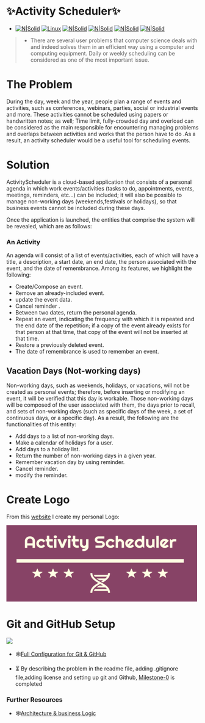 
# ✨Activity Scheduler✨
 

+ [![N|Solid](https://img.shields.io/github/issues/khawla-k-banydomi/ActivityScheduler)](https://img.shields.io/github/issues/khawla-k-banydomi/ActivityScheduler)
[![Linux](https://svgshare.com/i/Zhy.svg)](https://svgshare.com/i/Zhy.svg)
[![N|Solid](https://img.shields.io/github/stars/khawla-k-banydomi/ActivityScheduler)]()
[![N|Solid](https://img.shields.io/github/lang/khawla-k-banydomi/ActivityScheduler)]()
[![N|Solid](https://img.shields.io/github/license/khawla-k-banydomi/ActivityScheduler)]()
[![N|Solid](https://img.shields.io/twitter/url?url=https%3A%2F%2Fgithub.com%2Fkhawla-k-banydomi%2FActivityScheduler%2Fblob%2Fmain%2FREADME.md)]()
  

> - There are several user problems that computer science deals with and indeed solves them in an efficient way using a computer and computing equipment.
Daily or weekly scheduling can be considered as one of the most important issue.


# The Problem
During the day, week and the year, people plan a range of events and activities, such as conferences, webinars, parties, social or industrial events and more. These activities cannot be scheduled using papers or handwritten notes; as well; Time limit, fully-crowded day and overload can be considered as the main responsible for encountering managing problems and overlaps between activities and works that the person have to do .As a result, an activity scheduler would be a useful tool for scheduling events.

# Solution

ActivityScheduler is a cloud-based application that consists of a personal agenda in which work events/activities (tasks to do, appointments, events, meetings, reminders, etc...) can be included; it will also be possible to manage non-working days (weekends,festivals or holidays), so that business events cannot be included during these days.


Once the application is launched, the entities that comprise the system will be revealed, which are as follows:

### An Activity


An agenda will consist of a list of events/activities, each of which will have a title, a description, a start date, an end date, the person associated with the event, and the date of remembrance.
Among its features, we highlight the following:


+ Create/Compose an event.
+ Remove an already-included event.
+ update the event data. 
+ Cancel reminder . 
+ Between two dates, return the personal agenda.
+ Repeat an event, indicating the frequency with which it is repeated and the end date of the repetition; if a copy of the event already exists for that person at that time, that copy of the event will not be inserted at that time.
+ Restore a previously deleted event.
+ The date of remembrance is used to remember an event.



## Vacation Days (Not-working days)

Non-working days, such as weekends, holidays, or vacations, will not be created as personal events; therefore, before inserting or modifying an event, it will be verified that this day is workable.
Those non-working days will be composed of the user associated with them, the days prior to recall, and sets of non-working days (such as specific days of the week, a set of continuous days, or a specific day).
As a result, the following are the functionalities of this entity:

+ Add days to a list of non-working days.
+ Make a calendar of holidays for a user.
+ Add days to a holiday list.
+ Return the number of non-working days in a given year. 
+ Remember vacation day by using reminder.
+ Cancel reminder.
+ modify the reminder.






# Create Logo
From this [website](https://hatchful.shopify.com/) I create my personal Logo: 

<img src="https://github.com/khawla-k-banydomi/ActivityScheduler/blob/main/doc/logo.png" width="500" height="200">

# Git and GitHub Setup
![](https://myoctocat.com/assets/images/base-octocat.svg)




+ 🕸️[Full Configuration for Git & GitHub](https://github.com/khawla-k-banydomi/ActivityScheduler/blob/main/doc/Configuration.md)

+ ⏳ By describing the  problem in the readme file, adding .gitignore file,adding license and setting up git and Github, [Milestone-0](https://github.com/khawla-k-banydomi/ActivityScheduler/milestones) is completed

### Further Resources
+ 🕸️[Architecture & business Logic](https://avitsadok.medium.com/design-a-great-architecture-for-your-app-614bfdc22e0a)








